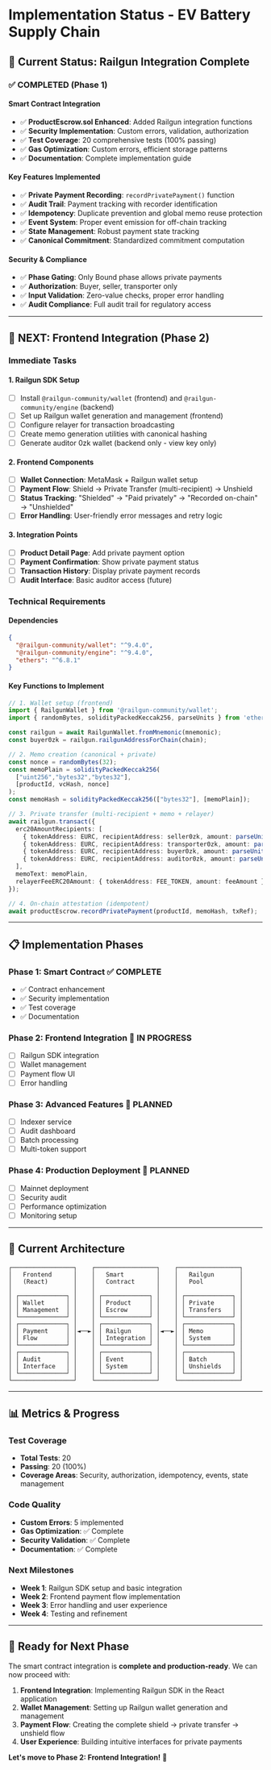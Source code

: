 # Implementation Status - EV Battery Supply Chain

## 🎯 **Current Status: Railgun Integration Complete**

### ✅ **COMPLETED (Phase 1)**

#### **Smart Contract Integration**
- ✅ **ProductEscrow.sol Enhanced**: Added Railgun integration functions
- ✅ **Security Implementation**: Custom errors, validation, authorization
- ✅ **Test Coverage**: 20 comprehensive tests (100% passing)
- ✅ **Gas Optimization**: Custom errors, efficient storage patterns
- ✅ **Documentation**: Complete implementation guide

#### **Key Features Implemented**
- ✅ **Private Payment Recording**: `recordPrivatePayment()` function
- ✅ **Audit Trail**: Payment tracking with recorder identification
- ✅ **Idempotency**: Duplicate prevention and global memo reuse protection
- ✅ **Event System**: Proper event emission for off-chain tracking
- ✅ **State Management**: Robust payment state tracking
- ✅ **Canonical Commitment**: Standardized commitment computation

#### **Security & Compliance**
- ✅ **Phase Gating**: Only Bound phase allows private payments
- ✅ **Authorization**: Buyer, seller, transporter only
- ✅ **Input Validation**: Zero-value checks, proper error handling
- ✅ **Audit Compliance**: Full audit trail for regulatory access

---

## 🚀 **NEXT: Frontend Integration (Phase 2)**

### **Immediate Tasks**

#### **1. Railgun SDK Setup**
- [ ] Install `@railgun-community/wallet` (frontend) and `@railgun-community/engine` (backend)
- [ ] Set up Railgun wallet generation and management (frontend)
- [ ] Configure relayer for transaction broadcasting
- [ ] Create memo generation utilities with canonical hashing
- [ ] Generate auditor 0zk wallet (backend only - view key only)

#### **2. Frontend Components**
- [ ] **Wallet Connection**: MetaMask + Railgun wallet setup
- [ ] **Payment Flow**: Shield → Private Transfer (multi-recipient) → Unshield
- [ ] **Status Tracking**: "Shielded" → "Paid privately" → "Recorded on-chain" → "Unshielded"
- [ ] **Error Handling**: User-friendly error messages and retry logic

#### **3. Integration Points**
- [ ] **Product Detail Page**: Add private payment option
- [ ] **Payment Confirmation**: Show private payment status
- [ ] **Transaction History**: Display private payment records
- [ ] **Audit Interface**: Basic auditor access (future)

### **Technical Requirements**

#### **Dependencies**
```json
{
  "@railgun-community/wallet": "^9.4.0",
  "@railgun-community/engine": "^9.4.0",
  "ethers": "^6.8.1"
}
```

#### **Key Functions to Implement**
```typescript
// 1. Wallet setup (frontend)
import { RailgunWallet } from '@railgun-community/wallet';
import { randomBytes, solidityPackedKeccak256, parseUnits } from 'ethers';

const railgun = await RailgunWallet.fromMnemonic(mnemonic);
const buyer0zk = railgun.railgunAddressForChain(chain);

// 2. Memo creation (canonical + private)
const nonce = randomBytes(32);
const memoPlain = solidityPackedKeccak256(
  ["uint256","bytes32","bytes32"], 
  [productId, vcHash, nonce]
);
const memoHash = solidityPackedKeccak256(["bytes32"], [memoPlain]);

// 3. Private transfer (multi-recipient + memo + relayer)
await railgun.transact({
  erc20AmountRecipients: [
    { tokenAddress: EURC, recipientAddress: seller0zk, amount: parseUnits(priceStr, 6) },
    { tokenAddress: EURC, recipientAddress: transporter0zk, amount: parseUnits(feeStr, 6) },
    { tokenAddress: EURC, recipientAddress: buyer0zk, amount: parseUnits(changeStr, 6) },
    { tokenAddress: EURC, recipientAddress: auditor0zk, amount: parseUnits(dustStr, 6) },
  ],
  memoText: memoPlain,
  relayerFeeERC20Amount: { tokenAddress: FEE_TOKEN, amount: feeAmount },
});

// 4. On-chain attestation (idempotent)
await productEscrow.recordPrivatePayment(productId, memoHash, txRef);
```

---

## 📋 **Implementation Phases**

### **Phase 1: Smart Contract ✅ COMPLETE**
- ✅ Contract enhancement
- ✅ Security implementation
- ✅ Test coverage
- ✅ Documentation

### **Phase 2: Frontend Integration 🚧 IN PROGRESS**
- [ ] Railgun SDK integration
- [ ] Wallet management
- [ ] Payment flow UI
- [ ] Error handling

### **Phase 3: Advanced Features 📅 PLANNED**
- [ ] Indexer service
- [ ] Audit dashboard
- [ ] Batch processing
- [ ] Multi-token support

### **Phase 4: Production Deployment 📅 PLANNED**
- [ ] Mainnet deployment
- [ ] Security audit
- [ ] Performance optimization
- [ ] Monitoring setup

---

## 🔧 **Current Architecture**

```
┌─────────────────┐    ┌─────────────────┐    ┌─────────────────┐
│   Frontend      │    │   Smart         │    │   Railgun       │
│   (React)       │    │   Contract      │    │   Pool          │
│                 │    │                 │    │                 │
│ ┌─────────────┐ │    │ ┌─────────────┐ │    │ ┌─────────────┐ │
│ │ Wallet      │ │    │ │ Product     │ │    │ │ Private     │ │
│ │ Management  │ │    │ │ Escrow      │ │    │ │ Transfers   │ │
│ └─────────────┘ │    │ └─────────────┘ │    │ └─────────────┘ │
│ ┌─────────────┐ │    │ ┌─────────────┐ │    │ ┌─────────────┐ │
│ │ Payment     │ │◄──►│ │ Railgun     │ │◄──►│ │ Memo        │ │
│ │ Flow        │ │    │ │ Integration │ │    │ │ System      │ │
│ └─────────────┘ │    │ └─────────────┘ │    │ └─────────────┘ │
│ ┌─────────────┐ │    │ ┌─────────────┐ │    │ ┌─────────────┐ │
│ │ Audit       │ │    │ │ Event       │ │    │ │ Batch       │ │
│ │ Interface   │ │    │ │ System      │ │    │ │ Unshields   │ │
│ └─────────────┘ │    │ └─────────────┘ │    │ └─────────────┘ │
└─────────────────┘    └─────────────────┘    └─────────────────┘
```

---

## 📊 **Metrics & Progress**

### **Test Coverage**
- **Total Tests**: 20
- **Passing**: 20 (100%)
- **Coverage Areas**: Security, authorization, idempotency, events, state management

### **Code Quality**
- **Custom Errors**: 5 implemented
- **Gas Optimization**: ✅ Complete
- **Security Validation**: ✅ Complete
- **Documentation**: ✅ Complete

### **Next Milestones**
- **Week 1**: Railgun SDK setup and basic integration
- **Week 2**: Frontend payment flow implementation
- **Week 3**: Error handling and user experience
- **Week 4**: Testing and refinement

---

## 🎯 **Ready for Next Phase**

The smart contract integration is **complete and production-ready**. We can now proceed with:

1. **Frontend Integration**: Implementing Railgun SDK in the React application
2. **Wallet Management**: Setting up Railgun wallet generation and management
3. **Payment Flow**: Creating the complete shield → private transfer → unshield flow
4. **User Experience**: Building intuitive interfaces for private payments

**Let's move to Phase 2: Frontend Integration!** 🚀 